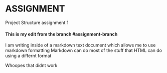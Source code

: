 # ASSIGNMENT
Project Structure assignment 1

#### This is my edit from the branch #assignment-branch
I am writing inside of a markdown text document which allows me to use markdown formatting
Markdown can do most of the stuff that HTML can do using a differnt format

<p> Whoopes that didnt work </p>
